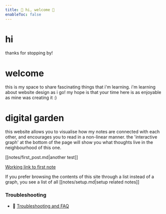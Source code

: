 ```yaml
---
title: 📡 hi, welcome 📡 
enableToc: false
---
```


# hi
thanks for stopping by!


# welcome
this is my space to share fascinating things that i'm learning. i'm learning about website design as i go! my hope is that your time here is as enjoyable as mine was creating it :)


# digital garden
this website allows you to visualise how my notes are connected with each other, and encourages you to read in a non-linear manner. the 'interactive graph' at the bottom of the page will show you what thoughts live in the neighbourhood of this one.

[[notes/first_post.md|another test]]


[Working link to first note](notes/first_post.md)

If you prefer browsing the contents of this site through a list instead of a graph, you see a list of all [[notes/setup.md|setup related notes]]

### Troubleshooting
- 🚧 [Troubleshooting and FAQ](notes/troubleshooting.md)

